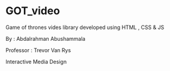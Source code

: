 # GOT_video
Game of thrones vides library
developed using HTML , CSS & JS

By : Abdalrahman Abushammala

Professor : Trevor Van Rys

Interactive Media Design

